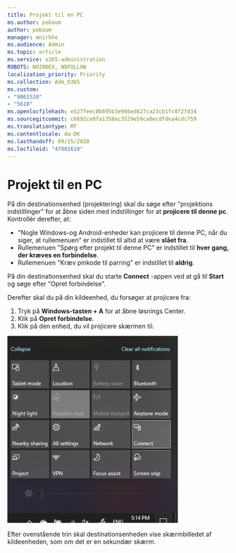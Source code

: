 ```yaml
---
title: Projekt til en PC
ms.author: pebaum
author: pebaum
manager: mnirkhe
ms.audience: Admin
ms.topic: article
ms.service: o365-administration
ROBOTS: NOINDEX, NOFOLLOW
localization_priority: Priority
ms.collection: Adm_O365
ms.custom:
- "9001520"
- "5610"
ms.openlocfilehash: e527feec0b695b3e966ed627ca23cb1fc8f2fd34
ms.sourcegitcommit: c6692ce0fa1358ec3529e59ca0ecdfdea4cdc759
ms.translationtype: MT
ms.contentlocale: da-DK
ms.lasthandoff: 09/15/2020
ms.locfileid: "47801610"
---
```

# <a name="project-to-a-pc"></a>Projekt til en PC

På din destinationsenhed (projektering) skal du søge efter "projektions indstillinger" for at åbne siden med indstillinger for at **projicere til denne pc**. Kontrollér derefter, at:
- "Nogle Windows-og Android-enheder kan projicere til denne PC, når du siger, at rullemenuen" er indstillet til altid at være **slået fra**.
- Rullemenuen "Spørg efter projekt til denne PC" er indstillet til **hver gang, der kræves en forbindelse**.
- Rullemenuen "Kræv pinkode til parring" er indstillet til **aldrig**.

På din destinationsenhed skal du starte **Connect** -appen ved at gå til **Start** og søge efter "Opret forbindelse".

Derefter skal du på din kildeenhed, du forsøger at projicere fra:

1. Tryk på **Windows-tasten + A** for at åbne løsnings Center.
2. Klik på **Opret forbindelse**.
3. Klik på den enhed, du vil projicere skærmen til.

![Projekt til en PC](media/project-to-a-pc.png)

Efter ovenstående trin skal destinationsenheden vise skærmbilledet af kildeenheden, som om det er en sekundær skærm.
